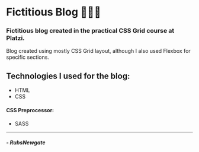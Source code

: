 # Fictitious Blog 👾🐱‍💻

### Fictitious blog created in the practical CSS Grid course at Platzi.

Blog created using mostly CSS Grid layout, although I also used Flexbox for specific sections.

## Technologies I used for the blog:
- HTML
- CSS

#### CSS Preprocessor:
- SASS

------------

##### - RubsNewgate